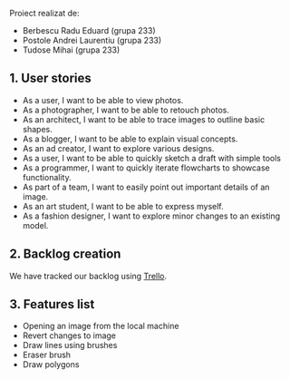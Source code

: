 Proiect realizat de:
- Berbescu Radu Eduard (grupa 233)
- Postole Andrei Laurentiu (grupa 233)
- Tudose Mihai (grupa 233)

## 1. User stories
- As a user, I want to be able to view photos.
- As a photographer, I want to be able to retouch photos.
- As an architect, I want to be able to trace images to outline basic shapes.
- As a blogger, I want to be able to explain visual concepts.
- As an ad creator, I want to explore various designs.
- As a user, I want to be able to quickly sketch a draft with simple tools
- As a programmer, I want to quickly iterate flowcharts to showcase functionality.
- As part of a team, I want to easily point out important details of an image.
- As an art student, I want to be able to express myself.
- As a fashion designer, I want to explore minor changes to an existing model.
## 2. Backlog creation
We have tracked our backlog using [Trello](https://trello.com/b/ktHg5U4R/project-backlog).

## 3. Features list
- Opening an image from the local machine
- Revert changes to image
- Draw lines using brushes
- Eraser brush
- Draw polygons
